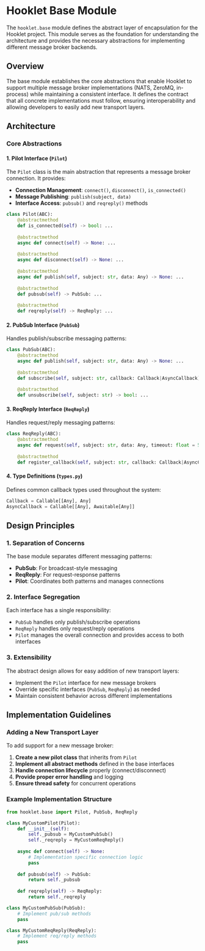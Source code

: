 # Hooklet Base Module

The `hooklet.base` module defines the abstract layer of encapsulation for the Hooklet project. This module serves as the foundation for understanding the architecture and provides the necessary abstractions for implementing different message broker backends.

## Overview

The base module establishes the core abstractions that enable Hooklet to support multiple message broker implementations (NATS, ZeroMQ, in-process) while maintaining a consistent interface. It defines the contract that all concrete implementations must follow, ensuring interoperability and allowing developers to easily add new transport layers.

## Architecture

### Core Abstractions

#### 1. Pilot Interface (`Pilot`)

The `Pilot` class is the main abstraction that represents a message broker connection. It provides:

- **Connection Management**: `connect()`, `disconnect()`, `is_connected()`
- **Message Publishing**: `publish(subject, data)`
- **Interface Access**: `pubsub()` and `reqreply()` methods

```python
class Pilot(ABC):
    @abstractmethod
    def is_connected(self) -> bool: ...
    
    @abstractmethod
    async def connect(self) -> None: ...
    
    @abstractmethod
    async def disconnect(self) -> None: ...
    
    @abstractmethod
    async def publish(self, subject: str, data: Any) -> None: ...
    
    @abstractmethod
    def pubsub(self) -> PubSub: ...
    
    @abstractmethod
    def reqreply(self) -> ReqReply: ...
```

#### 2. PubSub Interface (`PubSub`)

Handles publish/subscribe messaging patterns:

```python
class PubSub(ABC):
    @abstractmethod
    async def publish(self, subject: str, data: Any) -> None: ...
    
    @abstractmethod
    def subscribe(self, subject: str, callback: Callback|AsyncCallback) -> str: ...
    
    @abstractmethod
    def unsubscribe(self, subject: str) -> bool: ...
```

#### 3. ReqReply Interface (`ReqReply`)

Handles request/reply messaging patterns:

```python
class ReqReply(ABC):
    @abstractmethod
    async def request(self, subject: str, data: Any, timeout: float = 5.0) -> Any: ...
    
    @abstractmethod
    def register_callback(self, subject: str, callback: Callback|AsyncCallback) -> str: ...
```

#### 4. Type Definitions (`types.py`)

Defines common callback types used throughout the system:

```python
Callback = Callable[[Any], Any]
AsyncCallback = Callable[[Any], Awaitable[Any]]
```

## Design Principles

### 1. Separation of Concerns

The base module separates different messaging patterns:
- **PubSub**: For broadcast-style messaging
- **ReqReply**: For request-response patterns
- **Pilot**: Coordinates both patterns and manages connections

### 2. Interface Segregation

Each interface has a single responsibility:
- `PubSub` handles only publish/subscribe operations
- `ReqReply` handles only request/reply operations
- `Pilot` manages the overall connection and provides access to both interfaces

### 3. Extensibility

The abstract design allows for easy addition of new transport layers:
- Implement the `Pilot` interface for new message brokers
- Override specific interfaces (`PubSub`, `ReqReply`) as needed
- Maintain consistent behavior across different implementations

## Implementation Guidelines

### Adding a New Transport Layer

To add support for a new message broker:

1. **Create a new pilot class** that inherits from `Pilot`
2. **Implement all abstract methods** defined in the base interfaces
3. **Handle connection lifecycle** properly (connect/disconnect)
4. **Provide proper error handling** and logging
5. **Ensure thread safety** for concurrent operations

### Example Implementation Structure

```python
from hooklet.base import Pilot, PubSub, ReqReply

class MyCustomPilot(Pilot):
    def __init__(self):
        self._pubsub = MyCustomPubSub()
        self._reqreply = MyCustomReqReply()
    
    async def connect(self) -> None:
        # Implementation specific connection logic
        pass
    
    def pubsub(self) -> PubSub:
        return self._pubsub
    
    def reqreply(self) -> ReqReply:
        return self._reqreply

class MyCustomPubSub(PubSub):
    # Implement pub/sub methods
    pass

class MyCustomReqReply(ReqReply):
    # Implement req/reply methods
    pass
```
